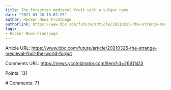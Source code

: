 ```yaml
---
title: The forgotten medieval fruit with a vulgar name
date: "2021-03-28 16:02:25"
author: Hacker News Frontpage
authorlink: https://www.bbc.com/future/article/20210325-the-strange-medieval-fruit-the-world-forgot
tags:
- Hacker-News-Frontpage
---
```


<p>Article URL: <a href="https://www.bbc.com/future/article/20210325-the-strange-medieval-fruit-the-world-forgot">https://www.bbc.com/future/article/20210325-the-strange-medieval-fruit-the-world-forgot</a></p>
<p>Comments URL: <a href="https://news.ycombinator.com/item?id=26611413">https://news.ycombinator.com/item?id=26611413</a></p>
<p>Points: 131</p>
<p># Comments: 71</p>
